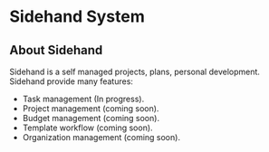 # Sidehand System
## About Sidehand
Sidehand is a self managed projects, plans, personal development. 
Sidehand provide many features:
- Task management (In progress).
- Project management (coming soon).
- Budget management (coming soon).
- Template workflow (coming soon).
- Organization management (coming soon).
